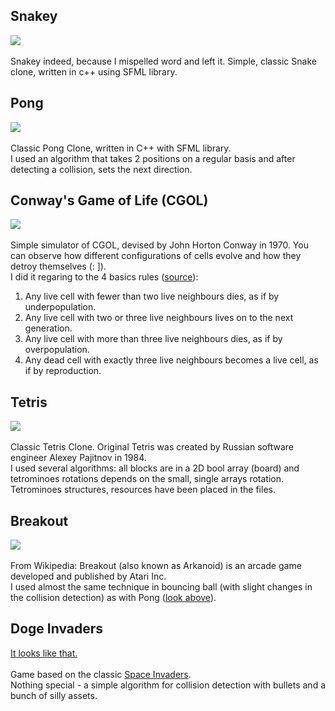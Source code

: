 ## Snakey
![](https://i.imgur.com/7GPsRL9.gif)</br></br>
Snakey indeed, because I mispelled word and left it.
Simple, classic Snake clone, written in c++ using SFML library.

## Pong
![](https://i.imgur.com/ZbBH9cU.gif)</br></br>
Classic Pong Clone, written in C++ with SFML library.</br>
I used an algorithm that takes 2 positions on a regular basis and after detecting a collision, sets the next direction.

## Conway's Game of Life (CGOL)
![](https://i.imgur.com/7JKb7RP.gif)</br></br>
Simple simulator of CGOL, devised by John Horton Conway in 1970. You can observe how different configurations of cells evolve and how they detroy themselves (: ]).</br>
I did it regaring to the 4 basics rules ([source](https://en.wikipedia.org/wiki/Conway%27s_Game_of_Life)):
1. Any live cell with fewer than two live neighbours dies, as if by underpopulation.
2. Any live cell with two or three live neighbours lives on to the next generation.
3. Any live cell with more than three live neighbours dies, as if by overpopulation.
4. Any dead cell with exactly three live neighbours becomes a live cell, as if by reproduction.

## Tetris
![](https://i.imgur.com/RfkX0jw.gif)</br></br>
Classic Tetris Clone. Original Tetris was created by Russian software engineer Alexey Pajitnov in 1984.</br>
I used several algorithms: all blocks are in a 2D bool array (board) and tetrominoes rotations depends on the small, single arrays rotation. Tetrominoes structures, resources have been placed in the files.

## Breakout
![](https://i.imgur.com/YeN3hsb.gif)</br></br>
From Wikipedia: Breakout (also known as Arkanoid) is an arcade game developed and published by Atari Inc.</br>
I used almost the same technique in bouncing ball (with slight changes in the collision detection) as with Pong ([look above](https://github.com/dziobex/arcade-games#pong)).

## Doge Invaders
[It looks like that.](https://i.imgur.com/Apkyk0f.gifv)</br></br>
Game based on the classic [Space Invaders](https://en.wikipedia.org/wiki/Space_Invaders).</br>
Nothing special - a simple algorithm for collision detection with bullets and a bunch of silly assets.
